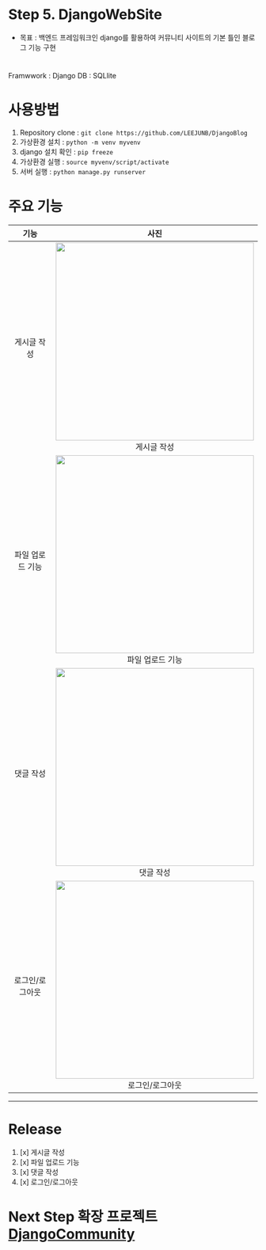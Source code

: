 # Step 5. DjangoWebSite
- 목표 : 백엔드 프레임워크인 django를 활용하여 커뮤니티 사이트의 기본 틀인 블로그 기능 구현

# 
Framwwork : Django
DB : SQLlite

# 사용방법
1. Repository clone : `git clone https://github.com/LEEJUNB/DjangoBlog`
2. 가상환경 설치 : `python -m venv myvenv`
3. django 설치 확인 : `pip freeze`
4. 가상환경 실행 : `source myvenv/script/activate`
5. 서버 실행 : `python manage.py runserver`

# 주요 기능
|기능|사진|
|:--:|:--:|
|게시글 작성|<img src="https://img1.daumcdn.net/thumb/R1280x0/?scode=mtistory2&fname=https%3A%2F%2Fblog.kakaocdn.net%2Fdn%2Fs6Slb%2FbtqZVlDZkfa%2FO7ciKSm6Vk0UrCe1a9xVZK%2Fimg.png" width="400"><br>게시글 작성|
|파일 업로드 기능|<img src="https://img1.daumcdn.net/thumb/R1280x0/?scode=mtistory2&fname=https%3A%2F%2Fblog.kakaocdn.net%2Fdn%2FobN8t%2FbtqZ1JdzFIz%2F3umARp9J6iRWFIFfafDXqK%2Fimg.png" width="400"><br>파일 업로드 기능|
|댓글 작성|<img src="https://img1.daumcdn.net/thumb/R1280x0/?scode=mtistory2&fname=https%3A%2F%2Fblog.kakaocdn.net%2Fdn%2Fn3wQu%2Fbtq0g06HY2W%2FoGzizIvh7hkIremuUqIYPk%2Fimg.png" width="400"><br>댓글 작성|
|로그인/로그아웃|<img src="https://img1.daumcdn.net/thumb/R1280x0/?scode=mtistory2&fname=https%3A%2F%2Fblog.kakaocdn.net%2Fdn%2FwRO5r%2Fbtq0oL9JdZi%2F6NCIClJkkuNALKG1YXuP71%2Fimg.png" width="400"><br>로그인/로그아웃|

---------
# Release
1. [x] 게시글 작성
2. [x] 파일 업로드 기능
3. [x] 댓글 작성
4. [x] 로그인/로그아웃

# Next Step 확장 프로젝트 [DjangoCommunity](https://github.com/LEEJUNB/DjangoCommunity)
